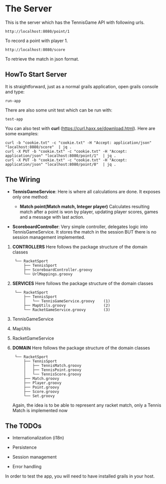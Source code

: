# The Server

This is the server which has the TennisGame API with following urls.

    http://localhost:8080/point/1
    
To record a point with player 1.
    
    http://localhost:8080/score

To retrieve the match in json format.

## HowTo Start Server

It is straightforward, just as a normal grails application, open grails console and type:

    run-app
    
There are also some unit test which can be run with:

    test-app
    
You can also test with __curl__ (https://curl.haxx.se/download.html). Here are some examples:

    curl -b "cookie.txt" -c "cookie.txt" -H "Accept: application/json" "localhost:8080/score"  | jq .
    curl -X PUT -b "cookie.txt" -c "cookie.txt" -H "Accept: application/json" "localhost:8080/point/1"  | jq .
    curl -X PUT -b "cookie.txt" -c "cookie.txt" -H "Accept: application/json" "localhost:8080/point/0"  | jq .
    
## The Wiring

* **TennisGameService**: Here is where all calculations are done. It exposes only one method:

    *  **Match point(Match match, Integer player)** Calculates resulting match after a point is won by player, updating player scores, games and a message with last action.

* **ScoreboardController**: Very simple controller, delegates logic into TennisGameService. 
It stores the match in the session BUT there is no session management implemented. 

1. **CONTROLLERS** Here follows the package structure of the domain classes


        └── RacketSport
            ├── TennisSport
            ├── ScoreboardController.groovy
            └── UrlMappings.groovy
    
1. **SERVICES** Here follows the package structure of the domain classes


        └── RacketSport
            ├── TennisSport
            │   └── TennisGameService.groovy    (1)
            ├── MapUtils.groovy                 (2)
            └── RacketGameService.groovy        (3)


1. TennisGameService
    
1. MapUtils
    
1. RacketGameService

1. **DOMAIN** Here follows the package structure of the domain classes


        └── RacketSport
            ├── TennisSport
            │   ├── TennisMatch.groovy
            │   ├── TennisPoint.groovy
            │   └── TennisScore.groovy
            ├── Match.groovy
            ├── Player.groovy
            ├── Point.groovy
            ├── Score.groovy
            └── Set.groovy
            
    Again, the idea is to be able to represent any racket match, only a Tennis Match is implemented now
     
        
## The TODOs

* Internationalization (i18n) 

* Persistence 

* Session management

* Error handling

<!--
    http-server -c-1 -o --cors
--->

In order to test the app, you will need to have installed grails in your host. 

